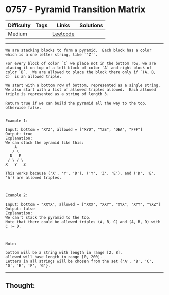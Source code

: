 # 0757 - Pyramid Transition Matrix

Difficulty  | Tags | Links | Solutions
----------- | ---- | ----- | -----
Medium |  | [Leetcode](https://leetcode.com/problems/pyramid-transition-matrix/description/) |


-----------

```
We are stacking blocks to form a pyramid.  Each block has a color which is a one letter string, like `'Z'`.

For every block of color `C` we place not in the bottom row, we are placing it on top of a left block of color `A` and right block of color `B`.  We are allowed to place the block there only if `(A, B, C)` is an allowed triple.

We start with a bottom row of bottom, represented as a single string.  We also start with a list of allowed triples allowed.  Each allowed triple is represented as a string of length 3.

Return true if we can build the pyramid all the way to the top, otherwise false.


Example 1:

Input: bottom = "XYZ", allowed = ["XYD", "YZE", "DEA", "FFF"]
Output: true
Explanation:
We can stack the pyramid like this:
    A
   / \
  D   E
 / \ / \
X   Y   Z

This works because ('X', 'Y', 'D'), ('Y', 'Z', 'E'), and ('D', 'E', 'A') are allowed triples.



Example 2:

Input: bottom = "XXYX", allowed = ["XXX", "XXY", "XYX", "XYY", "YXZ"]
Output: false
Explanation:
We can't stack the pyramid to the top.
Note that there could be allowed triples (A, B, C) and (A, B, D) with C != D.



Note:

bottom will be a string with length in range [2, 8].
allowed will have length in range [0, 200].
Letters in all strings will be chosen from the set {'A', 'B', 'C', 'D', 'E', 'F', 'G'}.
```

-----------

## Thought:
